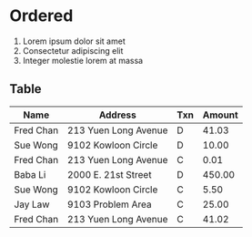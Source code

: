 # Ordered

1. Lorem ipsum dolor sit amet
2. Consectetur adipiscing elit
3. Integer molestie lorem at massa

## Table
|Name|Address|Txn|Amount|
|--  |--     |-- |--    |
|Fred Chan|213 Yuen Long Avenue|D|41.03|
|Sue Wong|9102 Kowloon Circle|D|10.00|
|Fred Chan|213 Yuen Long Avenue|C|0.01|
|Baba Li|2000 E. 21st Street|D|450.00|
|Sue Wong|9102 Kowloon Circle|C|5.50|
|Jay Law|9103 Problem Area|C|25.00|
|Fred Chan|213 Yuen Long Avenue|C|41.02|